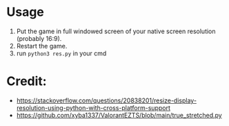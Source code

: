 # Usage
1. Put the game in full windowed screen of your native screen resolution (probably 16:9).
2. Restart the game.
3. run ```python3 res.py``` in your cmd
   
# Credit: 
- https://stackoverflow.com/questions/20838201/resize-display-resolution-using-python-with-cross-platform-support
- https://github.com/xyba1337/ValorantEZTS/blob/main/true_stretched.py
